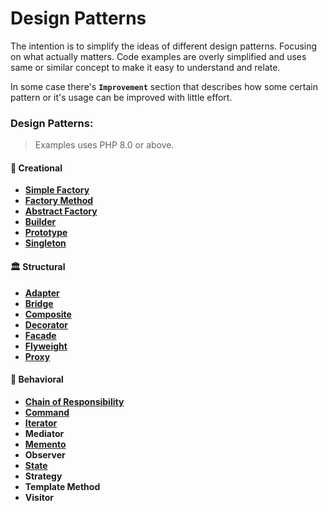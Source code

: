 # Design Patterns
The intention is to simplify the ideas of different design patterns. Focusing on what actually matters. Code examples are overly simplified and uses same or similar concept to make it easy to understand and relate.

In some case there's **`Improvement`** section that describes how some certain pattern or it's usage can be improved with little effort.

### Design Patterns:
>Examples uses PHP 8.0 or above.
#### 🍎 Creational
* [**Simple Factory**](./creational/simple-factory.md)
* [**Factory Method**](./creational/factory-method.md)
* [**Abstract Factory**](./creational/abstract-factory.md)
* [**Builder**](./creational/builder.md)
* [**Prototype**](./creational/prototype.md)
* [**Singleton**](./creational/singleton.md)

#### 🏛️ Structural
* [**Adapter**](./structural/adapter.md)
* [**Bridge**](./structural/bridge.md)
* [**Composite**](./structural/composite.md)
* [**Decorator**](./structural/decorator.md)
* [**Facade**](./structural/facade.md)
* [**Flyweight**](./structural/flyweight.md)
* [**Proxy**](./structural/proxy.md)

#### 🤝 Behavioral
* [**Chain of Responsibility**](./behavioral/chain-of-responsibility.md)
* [**Command**](./behavioral/command.md)
* [**Iterator**](./behavioral/iterator.md)
* **Mediator**
* [**Memento**](./behavioral/memento.md)
* **Observer**
* [**State**](./behavioral/state.md)
* **Strategy**
* **Template Method**
* **Visitor**
